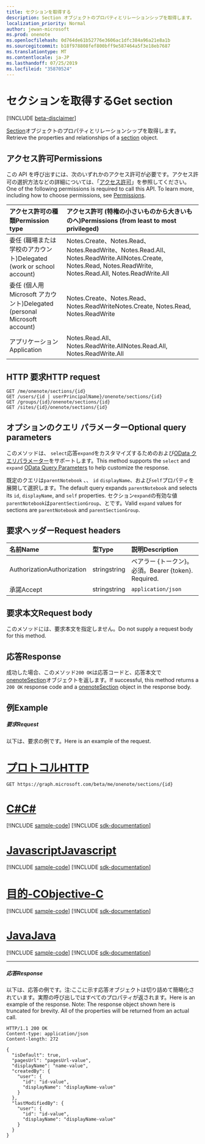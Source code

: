 ```yaml
---
title: セクションを取得する
description: Section オブジェクトのプロパティとリレーションシップを取得します。
localization_priority: Normal
author: jewan-microsoft
ms.prod: onenote
ms.openlocfilehash: 0d764de61b52776e3606ac1dfc384a96a21e8a1b
ms.sourcegitcommit: b18f978808fef800bff9e587464a5f3e18eb7687
ms.translationtype: MT
ms.contentlocale: ja-JP
ms.lasthandoff: 07/25/2019
ms.locfileid: "35870524"
---
```

# <a name="get-section"></a><span data-ttu-id="ce248-103">セクションを取得する</span><span class="sxs-lookup"><span data-stu-id="ce248-103">Get section</span></span>

[!INCLUDE [beta-disclaimer](../../includes/beta-disclaimer.md)]

<span data-ttu-id="ce248-104">[Section](../resources/onenotesection.md)オブジェクトのプロパティとリレーションシップを取得します。</span><span class="sxs-lookup"><span data-stu-id="ce248-104">Retrieve the properties and relationships of a [section](../resources/onenotesection.md) object.</span></span>
## <a name="permissions"></a><span data-ttu-id="ce248-105">アクセス許可</span><span class="sxs-lookup"><span data-stu-id="ce248-105">Permissions</span></span>
<span data-ttu-id="ce248-p101">この API を呼び出すには、次のいずれかのアクセス許可が必要です。アクセス許可の選択方法などの詳細については、「[アクセス許可](/graph/permissions-reference)」を参照してください。</span><span class="sxs-lookup"><span data-stu-id="ce248-p101">One of the following permissions is required to call this API. To learn more, including how to choose permissions, see [Permissions](/graph/permissions-reference).</span></span>

|<span data-ttu-id="ce248-108">アクセス許可の種類</span><span class="sxs-lookup"><span data-stu-id="ce248-108">Permission type</span></span>      | <span data-ttu-id="ce248-109">アクセス許可 (特権の小さいものから大きいものへ)</span><span class="sxs-lookup"><span data-stu-id="ce248-109">Permissions (from least to most privileged)</span></span>              |
|:--------------------|:---------------------------------------------------------|
|<span data-ttu-id="ce248-110">委任 (職場または学校のアカウント)</span><span class="sxs-lookup"><span data-stu-id="ce248-110">Delegated (work or school account)</span></span> | <span data-ttu-id="ce248-111">Notes.Create、Notes.Read、Notes.ReadWrite、Notes.Read.All、Notes.ReadWrite.All</span><span class="sxs-lookup"><span data-stu-id="ce248-111">Notes.Create, Notes.Read, Notes.ReadWrite, Notes.Read.All, Notes.ReadWrite.All</span></span>    |
|<span data-ttu-id="ce248-112">委任 (個人用 Microsoft アカウント)</span><span class="sxs-lookup"><span data-stu-id="ce248-112">Delegated (personal Microsoft account)</span></span> | <span data-ttu-id="ce248-113">Notes.Create、Notes.Read、Notes.ReadWrite</span><span class="sxs-lookup"><span data-stu-id="ce248-113">Notes.Create, Notes.Read, Notes.ReadWrite</span></span>    |
|<span data-ttu-id="ce248-114">アプリケーション</span><span class="sxs-lookup"><span data-stu-id="ce248-114">Application</span></span> | <span data-ttu-id="ce248-115">Notes.Read.All、Notes.ReadWrite.All</span><span class="sxs-lookup"><span data-stu-id="ce248-115">Notes.Read.All, Notes.ReadWrite.All</span></span> |

## <a name="http-request"></a><span data-ttu-id="ce248-116">HTTP 要求</span><span class="sxs-lookup"><span data-stu-id="ce248-116">HTTP request</span></span>
<!-- { "blockType": "ignored" } -->
```http
GET /me/onenote/sections/{id}
GET /users/{id | userPrincipalName}/onenote/sections/{id}
GET /groups/{id}/onenote/sections/{id}
GET /sites/{id}/onenote/sections/{id}
```
## <a name="optional-query-parameters"></a><span data-ttu-id="ce248-117">オプションのクエリ パラメーター</span><span class="sxs-lookup"><span data-stu-id="ce248-117">Optional query parameters</span></span>
<span data-ttu-id="ce248-118">このメソッドは、 `select`応答`expand`をカスタマイズするためのおよび[OData クエリパラメーター](https://developer.microsoft.com/graph/docs/concepts/query_parameters)をサポートします。</span><span class="sxs-lookup"><span data-stu-id="ce248-118">This method supports the `select` and `expand` [OData Query Parameters](https://developer.microsoft.com/graph/docs/concepts/query_parameters) to help customize the response.</span></span>

<span data-ttu-id="ce248-119">既定のクエリは`parentNotebook` 、、 `id` `displayName`、および`self`プロパティを展開して選択します。</span><span class="sxs-lookup"><span data-stu-id="ce248-119">The default query expands `parentNotebook` and selects its `id`, `displayName`, and `self` properties.</span></span> <span data-ttu-id="ce248-120">セクション`expand`の有効な値`parentNotebook`は`parentSectionGroup`、とです。</span><span class="sxs-lookup"><span data-stu-id="ce248-120">Valid `expand` values for sections are `parentNotebook` and `parentSectionGroup`.</span></span>

## <a name="request-headers"></a><span data-ttu-id="ce248-121">要求ヘッダー</span><span class="sxs-lookup"><span data-stu-id="ce248-121">Request headers</span></span>
| <span data-ttu-id="ce248-122">名前</span><span class="sxs-lookup"><span data-stu-id="ce248-122">Name</span></span>       | <span data-ttu-id="ce248-123">型</span><span class="sxs-lookup"><span data-stu-id="ce248-123">Type</span></span> | <span data-ttu-id="ce248-124">説明</span><span class="sxs-lookup"><span data-stu-id="ce248-124">Description</span></span>|
|:-----------|:------|:----------|
| <span data-ttu-id="ce248-125">Authorization</span><span class="sxs-lookup"><span data-stu-id="ce248-125">Authorization</span></span>  | <span data-ttu-id="ce248-126">string</span><span class="sxs-lookup"><span data-stu-id="ce248-126">string</span></span>  | <span data-ttu-id="ce248-p103">ベアラー {トークン}。必須。</span><span class="sxs-lookup"><span data-stu-id="ce248-p103">Bearer {token}. Required.</span></span> |
| <span data-ttu-id="ce248-129">承諾</span><span class="sxs-lookup"><span data-stu-id="ce248-129">Accept</span></span> | <span data-ttu-id="ce248-130">string</span><span class="sxs-lookup"><span data-stu-id="ce248-130">string</span></span> | `application/json` |

## <a name="request-body"></a><span data-ttu-id="ce248-131">要求本文</span><span class="sxs-lookup"><span data-stu-id="ce248-131">Request body</span></span>
<span data-ttu-id="ce248-132">このメソッドには、要求本文を指定しません。</span><span class="sxs-lookup"><span data-stu-id="ce248-132">Do not supply a request body for this method.</span></span>

## <a name="response"></a><span data-ttu-id="ce248-133">応答</span><span class="sxs-lookup"><span data-stu-id="ce248-133">Response</span></span>

<span data-ttu-id="ce248-134">成功した場合、このメソッド`200 OK`は応答コードと、応答本文で[onenoteSection](../resources/onenotesection.md)オブジェクトを返します。</span><span class="sxs-lookup"><span data-stu-id="ce248-134">If successful, this method returns a `200 OK` response code and a [onenoteSection](../resources/onenotesection.md) object in the response body.</span></span>
## <a name="example"></a><span data-ttu-id="ce248-135">例</span><span class="sxs-lookup"><span data-stu-id="ce248-135">Example</span></span>
##### <a name="request"></a><span data-ttu-id="ce248-136">要求</span><span class="sxs-lookup"><span data-stu-id="ce248-136">Request</span></span>
<span data-ttu-id="ce248-137">以下は、要求の例です。</span><span class="sxs-lookup"><span data-stu-id="ce248-137">Here is an example of the request.</span></span>

# <a name="httptabhttp"></a>[<span data-ttu-id="ce248-138">プロトコル</span><span class="sxs-lookup"><span data-stu-id="ce248-138">HTTP</span></span>](#tab/http)
<!-- {
  "blockType": "request",
  "name": "get_section"
}-->
```http
GET https://graph.microsoft.com/beta/me/onenote/sections/{id}
```
# <a name="ctabcsharp"></a>[<span data-ttu-id="ce248-139">C#</span><span class="sxs-lookup"><span data-stu-id="ce248-139">C#</span></span>](#tab/csharp)
[!INCLUDE [sample-code](../includes/snippets/csharp/get-section-csharp-snippets.md)]
[!INCLUDE [sdk-documentation](../includes/snippets/snippets-sdk-documentation-link.md)]

# <a name="javascripttabjavascript"></a>[<span data-ttu-id="ce248-140">Javascript</span><span class="sxs-lookup"><span data-stu-id="ce248-140">Javascript</span></span>](#tab/javascript)
[!INCLUDE [sample-code](../includes/snippets/javascript/get-section-javascript-snippets.md)]
[!INCLUDE [sdk-documentation](../includes/snippets/snippets-sdk-documentation-link.md)]

# <a name="objective-ctabobjc"></a>[<span data-ttu-id="ce248-141">目的-C</span><span class="sxs-lookup"><span data-stu-id="ce248-141">Objective-C</span></span>](#tab/objc)
[!INCLUDE [sample-code](../includes/snippets/objc/get-section-objc-snippets.md)]
[!INCLUDE [sdk-documentation](../includes/snippets/snippets-sdk-documentation-link.md)]

# <a name="javatabjava"></a>[<span data-ttu-id="ce248-142">Java</span><span class="sxs-lookup"><span data-stu-id="ce248-142">Java</span></span>](#tab/java)
[!INCLUDE [sample-code](../includes/snippets/java/get-section-java-snippets.md)]
[!INCLUDE [sdk-documentation](../includes/snippets/snippets-sdk-documentation-link.md)]

---

##### <a name="response"></a><span data-ttu-id="ce248-143">応答</span><span class="sxs-lookup"><span data-stu-id="ce248-143">Response</span></span>
<span data-ttu-id="ce248-p104">以下は、応答の例です。注:ここに示す応答オブジェクトは切り詰めて簡略化されています。実際の呼び出しではすべてのプロパティが返されます。</span><span class="sxs-lookup"><span data-stu-id="ce248-p104">Here is an example of the response. Note: The response object shown here is truncated for brevity. All of the properties will be returned from an actual call.</span></span>
<!-- {
  "blockType": "response",
  "truncated": true,
  "@odata.type": "microsoft.graph.onenoteSection"
} -->
```http
HTTP/1.1 200 OK
Content-type: application/json
Content-length: 272

{
  "isDefault": true,
  "pagesUrl": "pagesUrl-value",
  "displayName": "name-value",
  "createdBy": {
    "user": {
      "id": "id-value",
      "displayName": "displayName-value"
    }
  },
  "lastModifiedBy": {
    "user": {
      "id": "id-value",
      "displayName": "displayName-value"
    }
  }
}
```

<!-- uuid: 8fcb5dbc-d5aa-4681-8e31-b001d5168d79
2015-10-25 14:57:30 UTC -->
<!--
{
  "type": "#page.annotation",
  "description": "Get section",
  "keywords": "",
  "section": "documentation",
  "tocPath": "",
  "suppressions": [
  ]
}
-->

